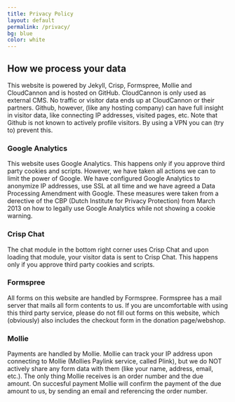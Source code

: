 ```yaml
---
title: Privacy Policy
layout: default
permalink: /privacy/
bg: blue
color: white
---
```


## How we process your data

This website is powered by Jekyll, Crisp, Formspree, Mollie and CloudCannon and is hosted on GitHub. CloudCannon is only used as external CMS. No traffic or visitor data ends up at CloudCannon or their partners. Github, however, (like any hosting company) can have full insight in visitor data, like connecting IP addresses, visited pages, etc. Note that Github is not known to actively profile visitors. By using a VPN you can (try to) prevent this.

### Google Analytics

This website uses Google Analytics. This happens only if you approve third party cookies and scripts. However, we have taken all actions we can to limit the power of Google. We have configured Google Analytics to anonymize IP addresses, use SSL at all time and we have agreed a Data Processing Amendment with Google. These measures were taken from a derective of the CBP (Dutch Institute for Privacy Protection) from March 2013 on how to legally use Google Analytics while not showing a cookie warning. 

### Crisp Chat

The chat module in the bottom right corner uses Crisp Chat and upon loading that module, your visitor data is sent to Crisp Chat. This happens only if you approve third party cookies and scripts.

### Formspree

All forms on this website are handled by Formspree. Formspree has a mail server that mails all form contents to us. If you are uncomfortable with using this third party service, please do not fill out forms on this website, which (obviously) also includes the checkout form in the donation page/webshop.

### Mollie

Payments are handled by Mollie. Mollie can track your IP address upon connecting to Mollie (Mollies Paylink service, called Plink), but we do NOT actively share any form data with them (like your name, address, email, etc.). The only thing Mollie receives is an order number and the due amount. On succesful payment Mollie will confirm the payment of the due amount to us, by sending an email and referencing the order number.
